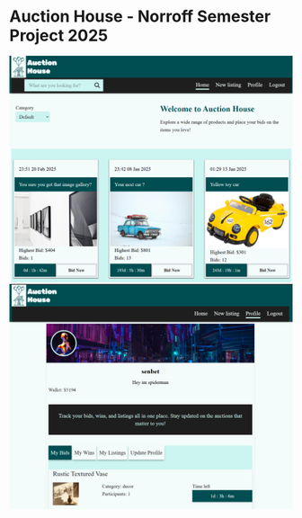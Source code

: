 # Auction House - Norroff Semester Project 2025

![Image](/public/ah-preview2.png)
![Image](/public/ah-preview.png)
